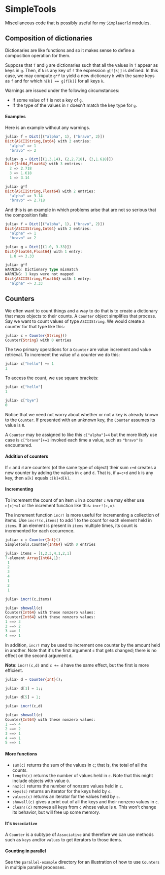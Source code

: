 # SimpleTools

Miscellaneous code that is possibly useful
for my `SimpleWorld` modules.


## Composition of dictionaries

Dictionaries are like functions and so it makes sense
to define a composition operation for them.

Suppose that `f` and `g` are dictionaries such
that all the values in `f` appear as keys in `g`.
Then, if `k` is any key of `f` the expression `g[f[k]]`
is defined. In this case, we may compute `g*f` to
yield a new dictionary `h` with the same keys as `f`
and for which `h[k] == g[f[k]]` for all keys `k`.

Warnings are issued under the following circumstances:
+ If some value of `f` is not a key of `g`.
+ If the type of the values in `f` doesn't match
the key type for `g`.

#### Examples

Here is an example without any warnings.

```julia
julia> f = Dict([("alpha", 1), ("bravo", 2)])
Dict{ASCIIString,Int64} with 2 entries:
  "alpha" => 1
  "bravo" => 2

julia> g = Dict([(1,3.14), (2,2.718), (3,1.618)])
Dict{Int64,Float64} with 3 entries:
  2 => 2.718
  3 => 1.618
  1 => 3.14

julia> g*f
Dict{ASCIIString,Float64} with 2 entries:
  "alpha" => 3.14
  "bravo" => 2.718
```

And this is an example in which problems arise
that are not so serious that the composition fails:

```julia
julia> f = Dict([("alpha", 1), ("bravo", 2)])
Dict{ASCIIString,Int64} with 2 entries:
  "alpha" => 1
  "bravo" => 2

julia> g = Dict([(1.0, 3.33)])
Dict{Float64,Float64} with 1 entry:
  1.0 => 3.33

julia> g*f
WARNING: Dictionary type mismatch
WARNING: 1 keys were not mapped
Dict{ASCIIString,Float64} with 1 entry:
  "alpha" => 3.33
```

## Counters

We often want to count things and a way to do that is to create a dictionary
that maps objects to their counts. A `Counter` object simplifies that
process. Say we want to count values of type `ASCIIString`. We would
create a counter for that type like this:
```julia
julia> c = Counter{String}()
Counter{String} with 0 entries
```

The two primary operations for a `Counter` are value increment and
value retrieval. To increment the value of a counter we do this:
```julia
julia> c["hello"] += 1
1
```
To access the count, we use square brackets:
```julia
julia> c["hello"]
1

julia> c["bye"]
0
```
Notice that we need not worry about whether or not a key is
already known to the `Counter`. If presented with an unknown key,
the `Counter` assumes its value is `0`.

A `Counter` may be assigned to like this `c["alpha"]=4` but
the more likely use case is `c["bravo"]+=1` invoked each
time a value, such as `"bravo"` is encountered.


#### Addition of counters

If `c` and `d` are counters (of the same type of object) their sum
`c+d` creates a new counter by adding the values in `c` and `d`. That
is, if `a=c+d` and `k` is any key, then `a[k]` equals `c[k]+d[k]`.


#### Incrementing

To increment the count of an item `x` in a counter `c` we may either
use `c[x]+=1` or the increment function like this: `incr!(c,x)`.

The increment function `incr!` is more useful for incrementing a
collection of items. Use `incr!(c,items)` to add 1 to the count
for each element held in `items`. If an element is present in `items`
multiple times, its count is incremented for each occurrence.

```julia
julia> c = Counter{Int}()
SimpleTools.Counter{Int64} with 0 entries

julia> items = [1,2,3,4,1,2,1]
7-element Array{Int64,1}:
 1
 2
 3
 4
 1
 2
 1

julia> incr!(c,items)

julia> showall(c)
Counter{Int64} with these nonzero values:
Counter{Int64} with these nonzero values:
1 ==> 3
2 ==> 2
3 ==> 1
4 ==> 1
```

In addition, `incr!` may be used to increment one counter
by the amount held in another. Note that it's the first argument `c`
that gets changed; there is no effect on the second argument `d`.

**Note**: `incr!(c,d)` and `c += d` have the same effect, but the first
is more efficient.
```julia
julia> d = Counter{Int}();

julia> d[1] = 1;;

julia> d[5] = 1;

julia> incr!(c,d)

julia> showall(c)
Counter{Int64} with these nonzero values:
1 ==> 4
2 ==> 2
3 ==> 1
4 ==> 1
5 ==> 1
```


#### More functions

* `sum(c)` returns the sum of the values in `c`; that is, the total
of all the counts.
* `length(c)` returns the number of values held in `c`. Note that
this might include objects with value `0`.
* `nnz(c)` returns the number of nonzero values held
in `c`.
* `keys(c)` returns an iterator for the keys held by `c`.
* `values(c)` returns an iterator for the values held by `c`.
* `showall(c)` gives a print out of all the keys and their nonzero
values in `c`.
* `clean!(c)` removes all keys from `c` whose value is `0`. This
won't change its behavior, but will free up some memory.

#### It's `Associative`

A `Counter` is a subtype of `Associative` and therefore we can
use methods such as `keys` and/or `values` to get iterators to
those items.

#### Counting in parallel

See the `parallel-example` directory for an illustration of how to
use `Counters` in multiple parallel processes.
